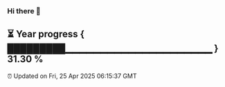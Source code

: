 ### Hi there 👋
⏳ Year progress { █████████▁▁▁▁▁▁▁▁▁▁▁▁▁▁▁▁▁▁▁▁▁ } 31.30 %
---
⏰ Updated on Fri, 25 Apr 2025 06:15:37 GMT

